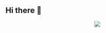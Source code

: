 ## Hi there 👋

<div align="center">
  <img src="https://capsule-render.vercel.app/api?type=slice&color=auto&height=300&section=header&text=👋Hi,%20I'm%20Hyunwoo%20Cha&fontSize=45&desc=Front-End" />
</div>

<!--
**dilkusha27/dilkusha27** is a ✨ _special_ ✨ repository because its `README.md` (this file) appears on your GitHub profile.

Here are some ideas to get you started:

- 🔭 I’m currently working on ...
- 🌱 I’m currently learning ...
- 👯 I’m looking to collaborate on ...
- 🤔 I’m looking for help with ...
- 💬 Ask me about ...
- 📫 How to reach me: ...
- 😄 Pronouns: ...
- ⚡ Fun fact: ...
-->
